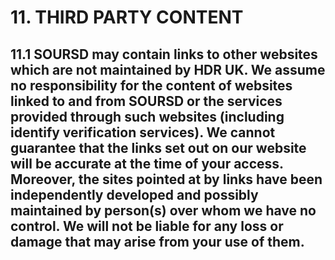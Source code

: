 # 11. THIRD PARTY CONTENT

## 11.1 SOURSD may contain links to other websites which are not maintained by HDR UK. We assume no responsibility for the content of websites linked to and from SOURSD or the services provided through such websites (including identify verification services). We cannot guarantee that the links set out on our website will be accurate at the time of your access. Moreover, the sites pointed at by links have been independently developed and possibly maintained by person(s) over whom we have no control. We will not be liable for any loss or damage that may arise from your use of them.

